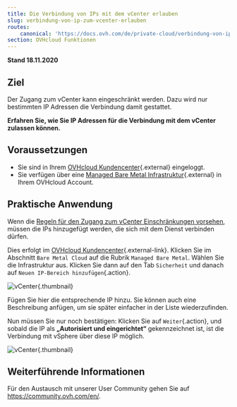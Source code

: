 ```yaml
---
title: Die Verbindung von IPs mit dem vCenter erlauben
slug: verbindung-von-ip-zum-vcenter-erlauben
routes:
    canonical: 'https://docs.ovh.com/de/private-cloud/verbindung-von-ip-zum-vcenter-erlauben/'
section: OVHcloud Funktionen
---
```


**Stand 18.11.2020**

## Ziel

Der Zugang zum vCenter kann eingeschränkt werden. Dazu wird nur bestimmten IP Adressen die Verbindung damit gestattet. 

**Erfahren Sie, wie Sie IP Adressen für die Verbindung mit dem vCenter zulassen können.**

## Voraussetzungen

* Sie sind in Ihrem [OVHcloud Kundencenter](https://www.ovh.com/auth/?action=gotomanager&from=https://www.ovh.de/&ovhSubsidiary=de){.external} eingeloggt.
* Sie verfügen über eine [Managed Bare Metal Infrastruktur](https://www.ovhcloud.com/de/managed-bare-metal/){.external} in Ihrem OVHcloud Account.

## Praktische Anwendung

Wenn die [ Regeln für den Zugang zum vCenter Einschränkungen vorsehen](../zugriffsregeln-fuer-vcenter-aendern/), müssen die IPs hinzugefügt werden, die sich mit dem Dienst verbinden dürfen.

Dies erfolgt im [OVHcloud Kundencenter](https://www.ovh.com/auth/?action=gotomanager&from=https://www.ovh.de/&ovhSubsidiary=de){.external-link}. Klicken Sie im Abschnitt `Bare Metal Cloud` auf die Rubrik `Managed Bare Metal`. Wählen Sie die Infrastruktur aus. Klicken Sie dann auf den Tab `Sicherheit` und danach auf `Neuen IP-Bereich hinzufügen`{.action}.

![vCenter](images/restrictIP.png){.thumbnail}

Fügen Sie hier die entsprechende IP hinzu. Sie können auch eine Beschreibung anfügen, um sie später einfacher in der Liste wiederzufinden.

Nun müssen Sie nur noch bestätigen: Klicken Sie auf `Weiter`{.action}, und sobald die IP als **„Autorisiert und eingerichtet“** gekennzeichnet ist, ist die Verbindung mit vSphere über diese IP möglich.

![vCenter](images/restrictIP2.JPG){.thumbnail}

## Weiterführende Informationen

Für den Austausch mit unserer User Community gehen Sie auf <https://community.ovh.com/en/>.
